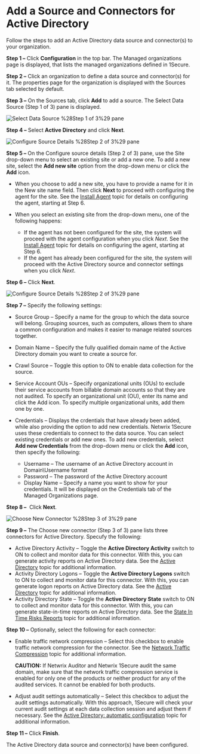 # Add a Source and Connectors for Active Directory

Follow the steps to add an Active Directory data source and connector(s) to your organization.

__Step 1 –__ Click __Configuration__ in the top bar. The Managed organizations page is displayed, that lists the managed organizations defined in 1Secure.

__Step 2 –__ Click an organization to define a data source and connector(s) for it. The properties page for the organization is displayed with the Sources tab selected by default.

__Step 3 –__ On the Sources tab, click __Add__ to add a source. The Select Data Source (Step 1 of 3) pane is displayed.

![Select Data Source %28Step 1 of 3%29 pane](/img/product_docs/1secure/admin/organizations/sourcesandconnectors/addsources_exchange.png)

__Step 4 –__ Select __Active Directory__ and click __Next__.

![Configure Source Details %28Step 2 of 3%29 pane](/img/product_docs/1secure/admin/organizations/sourcesandconnectors/configuresourcedetails%28step2-3%29.png)

__Step 5 –__ On the Configure source details (Step 2 of 3) pane, use the Site drop-down menu to select an existing site or add a new one. To add a new site, select the __Add new site__ option from the drop-down menu or click the __Add__ icon.

- When you choose to add a new site, you have to provide a name for it in the New site name field. Then click __Next__ to proceed with configuring the agent for the site. See the [Install Agent](/docs/1secure/install/installagent.md) topic for details on configuring the agent, starting at Step 6.
- When you select an existing site from the drop-down menu, one of the following happens:

  - If the agent has not been configured for the site, the system will proceed with the agent configuration when you click _Next_. See the [Install Agent](/docs/1secure/install/installagent.md) topic for details on configuring the agent, starting at Step 6.
  - If the agent has already been configured for the site, the system will proceed with the Active Directory source and connector settings when you click _Next_.

__Step 6 –__ Click __Next__.

![Configure Source Details %28Step 2 of 3%29 pane](/img/product_docs/1secure/admin/organizations/sourcesandconnectors/ad_configsourcedetails%28step2of3%29.png)

__Step 7 –__ Specify the following settings:

- Source Group – Specify a name for the group to which the data source will belong. Grouping sources, such as computers, allows them to share a common configuration and makes it easier to manage related sources together.
- Domain Name – Specify the fully qualified domain name of the Active Directory domain you want to create a source for.
- Crawl Source – Toggle this option to ON to enable data collection for the source.
- Service Account OUs – Specify organizational units (OUs) to exclude their service accounts from billable domain accounts so that they are not audited. To specify an organizational unit (OU), enter its name and click the Add icon. To specify multiple organizational units, add them one by one.
- Credentials – Displays the crdentials that have already been added, while also providing the option to add new credentials. Netwrix 1Secure uses these credentials to connect to the data source. You can select existing credentials or add new ones. To add new credentials, select __Add new Credentials__ from the drop-down menu or click the __Add__ icon, then specify the following:

  - Username – The username of an Active Directory account in Domain\Username format
  - Password – The password of the Active Directory account
  - Display Name – Specify a name you want to show for your credentials. It will be displayed on the Credentials tab of the Managed Organizations page.

__Step 8 –__  Click __Next__.

![Choose New Connector %28Step 3 of 3%29 pane](/img/product_docs/1secure/admin/organizations/sourcesandconnectors/ad_choosenewconnector.png)

__Step 9 –__ The Choose new connector (Step 3 of 3) pane lists three connectors for Active Directory. Specufy the following:

- Active Directory Activity – Toggle the __Active Directory Activity__ switch to ON to collect and monitor data for this connector. With this, you can generate activity reports on Active Directory data. See the [Active Directory](/docs/1secure/admin/searchandreports/activity.md#active-directory) topic for additional information.
- Activity Directory Logons – Toggle the __Active Directory Logons__ switch to ON to collect and monitor data for this connector. With this, you can generate logon reports on Active Directory data. See the [Active Directory](/docs/1secure/admin/searchandreports/activity.md#active-directory) topic for additional information.
- Activity Directory State – Toggle the __Active Directory State__ switch to ON to collect and monitor data for this connector. With this, you can generate state-in-time reports on Active Directory data. See the [State In Time Risks Reports](/docs/1secure/admin/searchandreports/stateintime.md) topic for additional information.

__Step 10 –__ Optionally, select the following for each connector:

- Enable traffic network compression – Select this checkbox to enable traffic network compression for the connector. See the [Network Traffic Compression](/docs/1secure/configuration/networktrafficcompression.md) topic for additional information.

  __CAUTION:__ If Netwrix Auditor and Netwrix 1Secure audit the same domain, make sure that the network traffic compression service is enabled for only one of the products or neither product for any of the audited services. It cannot be enabled for both products.

- Adjust audit settings automatically – Select this checkbox to adjust the audit settings automatically. With this approach, 1Secure will check your current audit settings at each data collection session and adjust them if necessary. See the [Active Directory: automatic configuration](/docs/1secure/configuration/ad/auto.md) topic for additional information.

__Step 11 –__ Click __Finish__.

The Active Directory data source and connector(s) have been configured.
